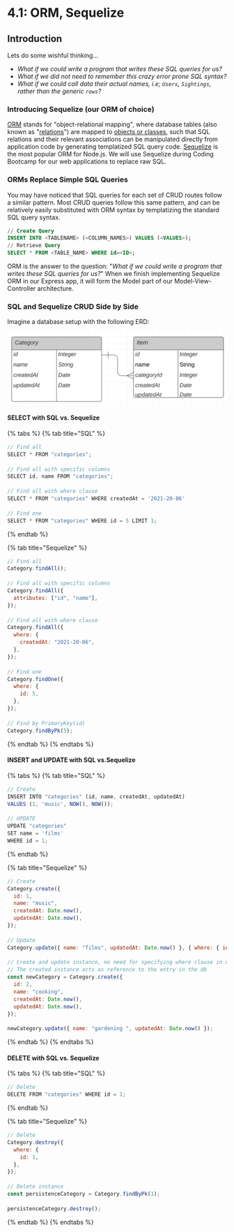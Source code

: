 # 4.1: ORM, Sequelize

## Introduction

Lets do some wishful thinking...

- _What if we could write a program that writes these SQL queries for us?_
- _What if we did not need to remember this crazy error prone SQL syntax?_
- _What if we could call data their actual names, i.e; `Users`, `Sightings`, rather than the generic `rows`?_

### Introducing Sequelize (our ORM of choice)

[ORM](https://en.wikipedia.org/wiki/Object%E2%80%93relational_mapping) stands for "object-relational mapping", where database tables (also known as "[relations](<https://en.wikipedia.org/wiki/Relation_(database)>)") are mapped to [objects or classes](<https://en.wikipedia.org/wiki/Object_(computer_science)#:~:text=An%20object%20is%20an%20abstract,found%20in%20the%20real%20world.>), such that SQL relations and their relevant associations can be manipulated directly from application code by generating templatized SQL query code. [Sequelize](https://sequelize.org) is the most popular ORM for Node.js. We will use Sequelize during Coding Bootcamp for our web applications to replace raw SQL.

### ORMs Replace Simple SQL Queries

You may have noticed that SQL queries for each set of CRUD routes follow a similar pattern. Most CRUD queries follow this same pattern, and can be relatively easily substituted with ORM syntax by templatizing the standard SQL query syntax.

```sql
// Create Query
INSERT INTO <TABLENAME> (<COLUMN_NAMES>) VALUES (<VALUES>);
// Retrieve Query
SELECT * FROM <TABLE_NAME> WHERE id=<ID>;
```

ORM is the answer to the question: "_What if we could write a program that writes these SQL queries for us?_" When we finish implementing Sequelize ORM in our Express app, it will form the Model part of our Model-View-Controller architecture.

### SQL and Sequelize CRUD Side by Side

Imagine a database setup with the following ERD:

![](../../.gitbook/assets/category-item-erd-wide2.png)

#### SELECT with SQL vs. Sequelize

{% tabs %}
{% tab title="SQL" %}

```javascript
// Find all
SELECT * FROM "categories";

// Find all with specific columns
SELECT id, name FROM "categories";

// Find all with where clause
SELECT * FROM "categories" WHERE createdAt = '2021-20-06'

// Find one
SELECT * FROM "categories" WHERE id = 5 LIMIT 1;
```

{% endtab %}

{% tab title="Sequelize" %}

```javascript
// Find all
Category.findAll();

// Find all with specific columns
Category.findAll({
  attributes: ["id", "name"],
});

// Find all with where clause
Category.findAll({
  where: {
    createdAt: "2021-20-06",
  },
});

// Find one
Category.findOne({
  where: {
    id: 5,
  },
});

// Find by PrimaryKey(id)
Category.findByPk(5);
```

{% endtab %}
{% endtabs %}

#### INSERT and UPDATE with SQL vs.Sequelize

{% tabs %}
{% tab title="SQL" %}

```javascript
// Create
INSERT INTO "categories" (id, name, createdAt, updatedAt)
VALUES (1, 'music', NOW(), NOW());

// UPDATE
UPDATE "categories"
SET name = 'films'
WHERE id = 1;
```

{% endtab %}

{% tab title="Sequelize" %}

```javascript
// Create
Category.create({
  id: 1,
  name: "music",
  createdAt: Date.now(),
  updatedAt: Date.now(),
});

// Update
Category.update({ name: "films", updatedAt: Date.now() }, { where: { id: 1 } });

// Create and update instance, no need for specifying where clause in update
// The created instance acts as reference to the entry in the db
const newCategory = Category.create({
  id: 2,
  name: "cooking",
  createdAt: Date.now(),
  updatedAt: Date.now(),
});

newCategory.update({ name: "gardening ", updatedAt: Date.now() });
```

{% endtab %}
{% endtabs %}

#### DELETE with SQL vs. Sequelize

{% tabs %}
{% tab title="SQL" %}

```javascript
// Delete
DELETE FROM "categories" WHERE id = 1;
```

{% endtab %}

{% tab title="Sequelize" %}

```javascript
// Delete
Category.destroy({
  where: {
    id: 1,
  },
});

// Delete instance
const persistenceCategory = Category.findByPk(1);

persistenceCategory.destroy();
```

{% endtab %}
{% endtabs %}

####
